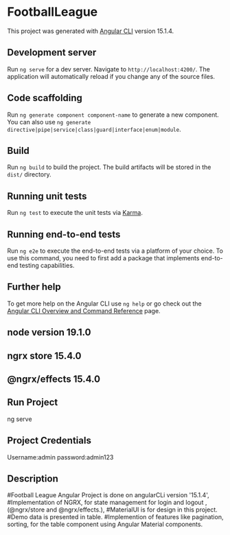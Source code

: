 # FootballLeague

This project was generated with [Angular CLI](https://github.com/angular/angular-cli) version 15.1.4.

## Development server

Run `ng serve` for a dev server. Navigate to `http://localhost:4200/`. The application will automatically reload if you change any of the source files.

## Code scaffolding

Run `ng generate component component-name` to generate a new component. You can also use `ng generate directive|pipe|service|class|guard|interface|enum|module`.

## Build

Run `ng build` to build the project. The build artifacts will be stored in the `dist/` directory.

## Running unit tests

Run `ng test` to execute the unit tests via [Karma](https://karma-runner.github.io).

## Running end-to-end tests

Run `ng e2e` to execute the end-to-end tests via a platform of your choice. To use this command, you need to first add a package that implements end-to-end testing capabilities.

## Further help

To get more help on the Angular CLI use `ng help` or go check out the [Angular CLI Overview and Command Reference](https://angular.io/cli) page.


## node version 19.1.0

## ngrx store 15.4.0

## @ngrx/effects 15.4.0

## Run Project
 ng serve

 ## Project Credentials
Username:admin
password:admin123

## Description
 #Football League Angular Project is done on angularCLi version '15.1.4',
 #Implementation of NGRX, for state management for login and logout , (@ngrx/store and @ngrx/effects.),
 #MaterialUI is for design in this project.
 #Demo data is presented in table.
 #Implemention of  features like  pagination, sorting, for the table component using Angular Material components.
 
